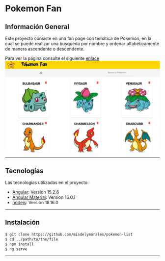 Pokemon Fan
===

##  Información General

Este proyecto consiste en una fan page con temática de Pokemón, en la cual se puede realizar una busqueda por nombre y ordenar alfabéticamente de manera ascendente o descendente. 

Para ver la página consulte el siguiente [enlace]()
![ScreenshotPage](./src/assets/images/screenshotPage.JPG)
***

## Tecnologías
Las tecnologías utilizadas en el proyecto:
* [Angular](https://angular.io/): Version 15.2.6 
* [Angular Material](https://material.angular.io/): Version 16.0.1
* [nodejs](https://nodejs.org/en): Version 18.16.0
***

## Instalación
```
$ git clone https://github.com/misdelymorales/pokemon-list
$ cd ../path/to/the/file
$ npm install
$ ng serve
```

***
